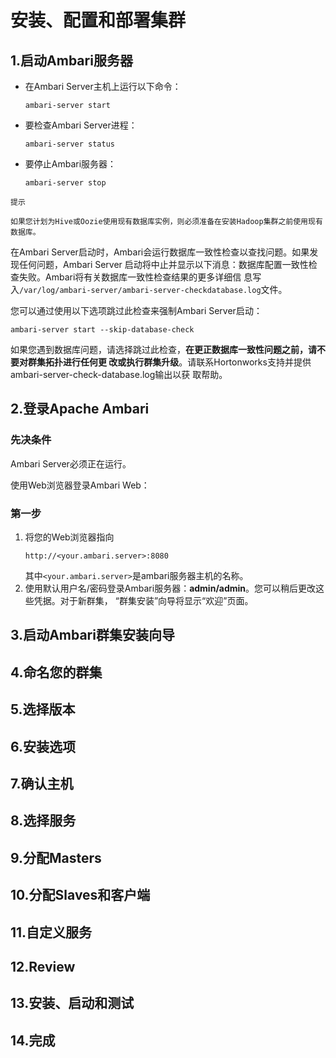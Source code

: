 安装、配置和部署集群
================================================================================
## 1.启动Ambari服务器
+ 在Ambari Server主机上运行以下命令：
  ```shell
  ambari-server start
  ```
+ 要检查Ambari Server进程：
  ```shell
  ambari-server status
  ```
+ 要停止Ambari服务器：
  ```shell
  ambari-server stop
  ```
```
提示

如果您计划为Hive或Oozie使用现有数据库实例，则必须准备在安装Hadoop集群之前使用现有数据库。
```
在Ambari Server启动时，Ambari会运行数据库一致性检查以查找问题。如果发现任何问题，Ambari Server
启动将中止并显示以下消息：数据库配置一致性检查失败。Ambari将有关数据库一致性检查结果的更多详细信
息写入`/var/log/ambari-server/ambari-server-checkdatabase.log`文件。

您可以通过使用以下选项跳过此检查来强制Ambari Server启动：
```shell
ambari-server start --skip-database-check
```
如果您遇到数据库问题，请选择跳过此检查，**在更正数据库一致性问题之前，请不要对群集拓扑进行任何更
改或执行群集升级**。请联系Hortonworks支持并提供ambari-server-check-database.log输出以获
取帮助。

## 2.登录Apache Ambari

### 先决条件
Ambari Server必须正在运行。

使用Web浏览器登录Ambari Web：
### 第一步
1. 将您的Web浏览器指向
    ```
    http://<your.ambari.server>:8080
    ```
    其中`<your.ambari.server>`是ambari服务器主机的名称。
2. 使用默认用户名/密码登录Ambari服务器：**admin/admin**。您可以稍后更改这些凭据。对于新群集，
“群集安装”向导将显示“欢迎”页面。


## 3.启动Ambari群集安装向导


## 4.命名您的群集


## 5.选择版本


## 6.安装选项


## 7.确认主机


## 8.选择服务


## 9.分配Masters


## 10.分配Slaves和客户端


## 11.自定义服务


## 12.Review


## 13.安装、启动和测试


## 14.完成
